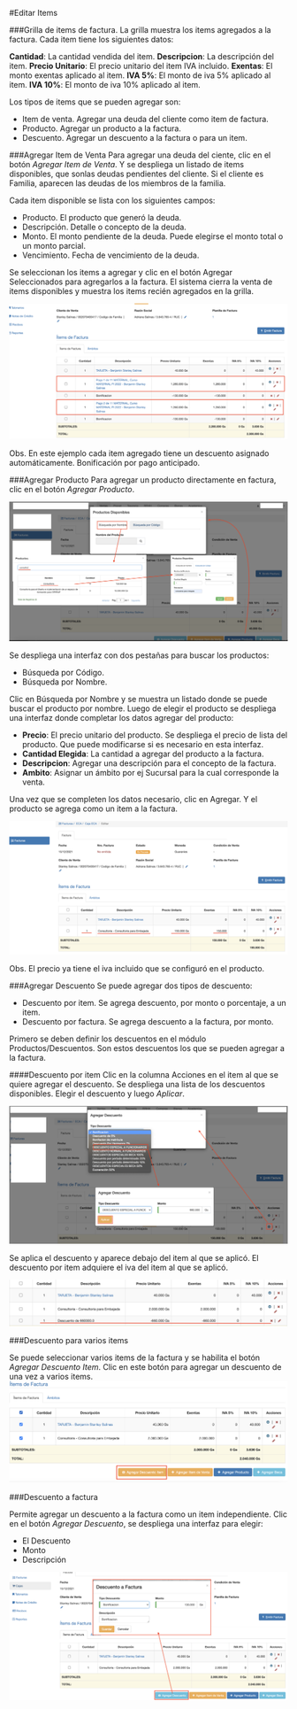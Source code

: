 #Editar Items

###Grilla de items de factura.
La grilla muestra los items agregados a la factura.
Cada item tiene los siguientes datos:

**Cantidad**: La cantidad vendida del item.
**Descripcion**: La descripción del item.
**Precio Unitario**: El precio unitario del item IVA incluido.
**Exentas**: El monto exentas aplicado al item.
**IVA 5%**: El monto de iva 5% aplicado al item.
**IVA 10%**: El monto de iva 10% aplicado al item.

Los tipos de items que se pueden agregar son:

- Item de venta. Agregar una deuda del cliente como item de factura.
- Producto. Agregar un producto a la factura.
- Descuento. Agregar un descuento a la factura o para un item.

###Agregar Item de Venta
Para agregar una deuda del ciente, clic en el botón *Agregar Item de Venta*. Y se despliega un listado
de items disponibles, que sonlas deudas pendientes del cliente. Si el cliente es Familia, aparecen las deudas de los miembros
de la familia.

Cada item disponible se lista con los siguientes campos:

- Producto. El producto que generó la deuda.
- Descripción. Detalle o concepto de la deuda.
- Monto. El monto pendiente de la deuda. Puede elegirse el monto total o un monto parcial.
- Vencimiento. Fecha de vencimiento de la deuda.

Se seleccionan los items a agregar y clic en el botón Agregar Seleccionados para agregarlos a
la factura.
El sistema cierra la venta de items disponibles y muestra los items recién agregados en la grilla.

![Items agregados](../img/items_agregados.png)

Obs. En este ejemplo cada item agregado tiene un descuento asignado automáticamente. Bonificación por pago
anticipado.

###Agregar Producto
Para agregar un producto directamente en factura, clic en el botón *Agregar Producto*.

![Agregar Producto](../img/agregar_producto.png)

Se despliega una interfaz con dos pestañas para buscar los productos:
- Búsqueda por Código.
- Búsqueda por Nombre.

Clic en Búsqueda por Nombre y se muestra un listado donde se puede buscar el producto por nombre.
Luego de elegir el producto se despliega una interfaz donde completar los datos agregar del producto:

- **Precio**: El precio unitario del producto. Se despliega el precio de lista del producto. Que puede modificarse si es necesario en esta interfaz.
- **Cantidad Elegida**: La cantidad a agregar del producto a la factura.
- **Descripcion**: Agregar una descripción para el concepto de la factura.
- **Ambito**: Asignar un ámbito por ej Sucursal para la cual corresponde la venta.

Una vez que se completen los datos necesario, clic en Agregar. Y el producto se agrega como un item
a la factura.

![Producto Agregado](../img/producto_agregado.png)

Obs. El precio ya tiene el iva incluido que se configuró en el producto.

###Agregar Descuento
Se puede agregar dos tipos de descuento:

- Descuento por item. Se agrega descuento, por monto o porcentaje, a un item.
- Descuento por factura. Se agrega descuento a la factura, por monto.

Primero se deben definir los descuentos en el módulo Productos/Descuentos. Son estos
descuentos los que se pueden agregar a la factura.

####Descuento por item
Clic en la columna Acciones en el item al que se quiere agregar el descuento. Se despliega una
lista de los descuentos disponibles. Elegir el descuento y luego *Aplicar*.

![Descuento por item](../img/agregar_descuento_por_item.png)

Se aplica el descuento y aparece debajo del item al que se aplicó. El descuento por item
adquiere el iva del item al que se aplicó.

![Descuento por item aplicado](../img/descuento_por_item.png)

###Descuento para varios items

Se puede seleccionar varios items de la factura y se habilita el botón *Agregar Descuento Item*.
Clic en este botón para agregar un descuento de una vez a varios items.
![Descuento a items](../img/descuento_a_items.png)

###Descuento a factura

Permite agregar un descuento a la factura como un item independiente.
Clic en el botón *Agregar Descuento*, se despliega una interfaz para elegir:

- El Descuento
- Monto
- Descripción

![Agregar Descuento](../img/agregar_descuento.png)
